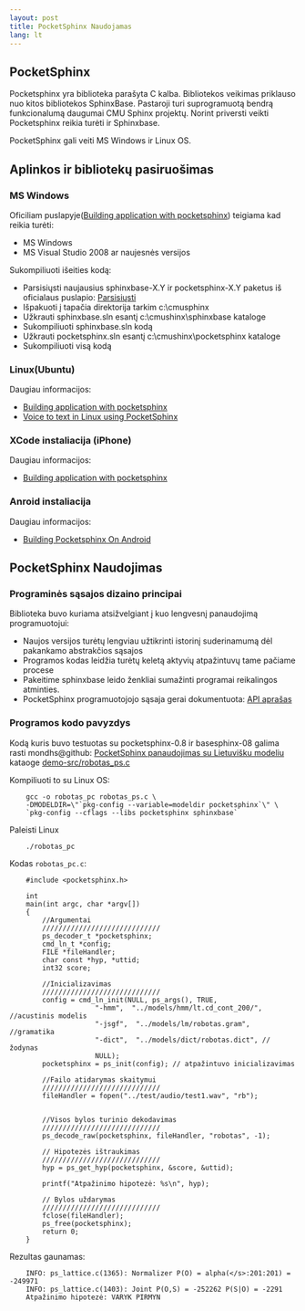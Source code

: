 ```yaml
---
layout: post 
title: PocketSphinx Naudojamas
lang: lt
---
```



PocketSphinx
---------------------

Pocketsphinx yra biblioteka parašyta C kalba. Bibliotekos veikimas 
priklauso nuo kitos bibliotekos SphinxBase. Pastaroji turi 
suprogramuotą bendrą funkcionalumą daugumai CMU Sphinx projektų. 
Norint priversti veikti Pocketsphinx reikia turėti ir Sphinxbase.

PocketSphinx gali veiti MS Windows ir Linux OS.

Aplinkos ir bibliotekų pasiruošimas
----------------------

### MS Windows

Oficiliam puslapyje([Building application with pocketsphinx][url-pocketSphinx-build]) teigiama kad reikia turėti: 

*   MS Windows
*   MS Visual Studio 2008 ar naujesnės versijos

Sukompiliuoti išeities kodą:

*   Parsisiųsti naujausius  sphinxbase-X.Y ir pocketsphinx-X.Y paketus 
iš oficialaus puslapio: [Parsisiųsti][url-pocketSphinx-download]
*   Išpakuoti į tapačia direktorija tarkim c:\cmusphinx
*   Užkrauti sphinxbase.sln esantį c:\cmushinx\sphinxbase kataloge
*   Sukompiliuoti sphinxbase.sln kodą 
* 	Užkrauti pocketsphinx.sln esantį c:\cmushinx\pocketsphinx kataloge
*   Sukompiliuoti visą kodą

### Linux(Ubuntu)

Daugiau informacijos:

*   [Building application with pocketsphinx][url-pocketSphinx-build]
*   [Voice to text in Linux using PocketSphinx][url-PocketSphinx-linux]


### XCode instaliacija (iPhone)

Daugiau informacijos:

*   [Building application with pocketsphinx][url-pocketSphinx-build]

### Anroid instaliacija 

Daugiau informacijos:

* [Building Pocketsphinx On Android][url-pocketSphinx-android]

PocketSphinx Naudojimas
----------------------

### Programinės sąsajos dizaino principai

Biblioteka buvo kuriama atsižvelgiant į kuo lengvesnį panaudojimą 
programuotojui:

*   Naujos versijos turėtų lengviau užtikrinti istorinį 
suderinamumą dėl pakankamo abstrakčios sąsajos
*   Programos kodas leidžia turėtų keletą aktyvių atpažintuvų 
tame pačiame procese
*   Pakeitime sphinxbase leido ženkliai sumažinti programai 
reikalingos atminties.
*   PocketSphinx programuotojojo sąsaja gerai dokumentuota: [API 
aprašas][url-pocketSphinx-api]

### Programos kodo pavyzdys

Kodą kuris buvo testuotas su pocketsphinx-0.8 ir basesphinx-08 galima 
rasti mondhs@github: [PocketSphinx panaudojimas su Lietuvišku 
modeliu][url-lt-pocketsphinx-tutorial] kataoge 
[demo-src/robotas_ps.c](https://github.com/mondhs/lt-pocketsphinx-tutorial/blob/master/impl/demo-src/robotas_ps.c)

Kompiliuoti to su Linux OS:

```
    gcc -o robotas_pc robotas_ps.c \
    -DMODELDIR=\"`pkg-config --variable=modeldir pocketsphinx`\" \
    `pkg-config --cflags --libs pocketsphinx sphinxbase`
```

Paleisti Linux

```
	./robotas_pc

```

Kodas `robotas_pc.c`:


```
	#include <pocketsphinx.h>

	int
	main(int argc, char *argv[])
	{
		//Argumentai
		/////////////////////////////
		ps_decoder_t *pocketsphinx;
		cmd_ln_t *config;
		FILE *fileHandler;
		char const *hyp, *uttid;
		int32 score;

		//Inicializavimas
		/////////////////////////////
		config = cmd_ln_init(NULL, ps_args(), TRUE,
					 "-hmm",  "../models/hmm/lt.cd_cont_200/", //acustinis modelis
					 "-jsgf",  "../models/lm/robotas.gram", //gramatika
					 "-dict",  "../models/dict/robotas.dict", //žodynas
					 NULL);
		pocketsphinx = ps_init(config); // atpažintuvo inicializavimas

		//Failo atidarymas skaitymui
		/////////////////////////////
		fileHandler = fopen("../test/audio/test1.wav", "rb");


		//Visos bylos turinio dekodavimas
		/////////////////////////////
		ps_decode_raw(pocketsphinx, fileHandler, "robotas", -1);

		// Hipotezės ištraukimas
		/////////////////////////////
		hyp = ps_get_hyp(pocketsphinx, &score, &uttid);

		printf("Atpažinimo hipotezė: %s\n", hyp);

		// Bylos uždarymas
		/////////////////////////////
		fclose(fileHandler);
		ps_free(pocketsphinx);
		return 0;
	}
```

Rezultas gaunamas:


```
	INFO: ps_lattice.c(1365): Normalizer P(O) = alpha(</s>:201:201) = -249971
	INFO: ps_lattice.c(1403): Joint P(O,S) = -252262 P(S|O) = -2291
	Atpažinimo hipotezė: VARYK PIRMYN
```


[url-PocketSphinx-linux]: http://ghatage.com/2012/12/voice-to-text-in-linux-using-pocketsphinx/ 	"PocketSphinx In Linux"
[url-pocketSphinx-build]: http://cmusphinx.sourceforge.net/wiki/tutorialpocketsphinx	"Building application"
[url-pocketSphinx-android]: http://cmusphinx.sourceforge.net/2011/05/building-pocketsphinx-on-android/   "Building Pocketsphinx On Android"
[url-pocketSphinx-download]: http://cmusphinx.sourceforge.net/wiki/download "CMU Sphinx Downloads"
[url-pocketSphinx-api]: http://cmusphinx.sourceforge.net/api/pocketsphinx/  "api pocketsphinx"
[url-lt-pocketsphinx-tutorial]: https://github.com/mondhs/lt-pocketsphinx-tutorial/tree/master/impl  "LT Pocketsphinx apmokymas(Mondhs)"
